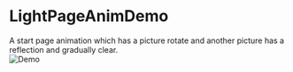 # LightPageAnimDemo
A start page animation which has a picture rotate and another picture has a reflection and gradually clear.<br/>
![Demo](./demo.gif)